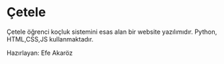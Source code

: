 # Çetele
 Çetele öğrenci koçluk sistemini esas alan bir website yazılımıdır. Python, HTML,CSS,JS kullanmaktadır. 
 
 Hazırlayan: Efe Akaröz
 
